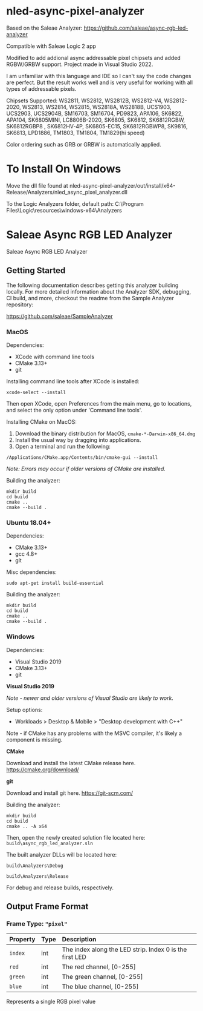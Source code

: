 # nled-async-pixel-analyzer

Based on the Saleae Analyzer: https://github.com/saleae/async-rgb-led-analyzer

Compatible with Saleae Logic 2 app

Modified to add addional async addressable pixel chipsets and added RGBW/GRBW support. Project made in Visual Studio 2022.

I am unfamiliar with this language and IDE so I can't say the code changes are perfect. But the result works well and is very useful for working with all types of addressable pixels.

Chipsets Supported:
 WS2811, WS2812, WS2812B, WS2812-V4, WS2812-2020, WS2813, WS2814, WS2815, WS2818A, WS2818B, UCS1903, UCS2903, UCS2904B, SM16703, SM16704, PD9823, APA106, SK6822, APA104, SK6805MINI, 
LC8806B-2020, SK6805, SK6812, SK6812RGBW, SK6812RGBP8 , SK6812HV-4P, SK6805-EC15, SK6812RGBWP8, SK9816, SK6813, LPD1886, TM1803, TM1804, TM1829(hi speed)

Color ordering such as GRB or GRBW is automatically applied.

# To Install On Windows

Move the dll file found at nled-async-pixel-analyzer/out/install/x64-Release/Analyzers/nled_async_pixel_analyzer.dll

To the Logic Analyzers folder, default path: C:\Program Files\Logic\resources\windows-x64\Analyzers

# Saleae Async RGB LED Analyzer

Saleae Async RGB LED Analyzer

## Getting Started

The following documentation describes getting this analyzer building locally. For more detailed information about the Analyzer SDK, debugging, CI build, and more, checkout the readme from the Sample Analyzer repository:

https://github.com/saleae/SampleAnalyzer

### MacOS

Dependencies:

- XCode with command line tools
- CMake 3.13+
- git

Installing command line tools after XCode is installed:

```
xcode-select --install
```

Then open XCode, open Preferences from the main menu, go to locations, and select the only option under 'Command line tools'.

Installing CMake on MacOS:

1. Download the binary distribution for MacOS, `cmake-*-Darwin-x86_64.dmg`
2. Install the usual way by dragging into applications.
3. Open a terminal and run the following:

```
/Applications/CMake.app/Contents/bin/cmake-gui --install
```

_Note: Errors may occur if older versions of CMake are installed._

Building the analyzer:

```
mkdir build
cd build
cmake ..
cmake --build .
```

### Ubuntu 18.04+

Dependencies:

- CMake 3.13+
- gcc 4.8+
- git

Misc dependencies:

```
sudo apt-get install build-essential
```

Building the analyzer:

```
mkdir build
cd build
cmake ..
cmake --build .
```

### Windows

Dependencies:

- Visual Studio 2019
- CMake 3.13+
- git

**Visual Studio 2019**

_Note - newer and older versions of Visual Studio are likely to work._

Setup options:

- Workloads > Desktop & Mobile > "Desktop development with C++"

Note - if CMake has any problems with the MSVC compiler, it's likely a component is missing.

**CMake**

Download and install the latest CMake release here.
https://cmake.org/download/

**git**

Download and install git here.
https://git-scm.com/

Building the analyzer:

```
mkdir build
cd build
cmake .. -A x64
```

Then, open the newly created solution file located here: `build\async_rgb_led_analyzer.sln`

The built analyzer DLLs will be located here:

`build\Analyzers\Debug`

`build\Analyzers\Release`

For debug and release builds, respectively.


## Output Frame Format
  
### Frame Type: `"pixel"`

| Property | Type | Description |
| :--- | :--- | :--- |
| `index` | int | The index along the LED strip. Index 0 is the first LED |
| `red` | int | The red channel, [0-255] |
| `green` | int | The green channel, [0-255] |
| `blue` | int | The blue channel, [0-255] |

Represents a single RGB pixel value

